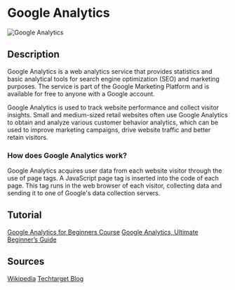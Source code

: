 # Google Analytics

![Google Analytics](https://www.affde.com/uploads/article/2512/XjPbJHOxUiRKP8Wl.png)

## Description
Google Analytics is a web analytics service that provides statistics and basic analytical tools for search engine optimization (SEO) and marketing purposes. The service is part of the Google Marketing Platform and is available for free to anyone with a Google account.

Google Analytics is used to track website performance and collect visitor insights. Small and medium-sized retail websites often use Google Analytics to obtain and analyze various customer behavior analytics, which can be used to improve marketing campaigns, drive website traffic and better retain visitors.

### How does Google Analytics work?
Google Analytics acquires user data from each website visitor through the use of page tags. A JavaScript page tag is inserted into the code of each page. This tag runs in the web browser of each visitor, collecting data and sending it to one of Google's data collection servers. 

## Tutorial
[Google Analytics for Beginners Course](https://analytics.google.com/analytics/academy/course/6)
[Google Analytics, Ultimate Beginner’s Guide](https://www.youtube.com/watch?v=gBeMELnxdIg)


## Sources
[Wikipedia](https://en.wikipedia.org/wiki/Google_Analytics)
[Techtarget Blog](https://searchbusinessanalytics.techtarget.com/definition/Google-Analytics)
